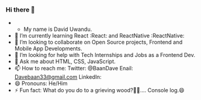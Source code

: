 ### Hi there 👋
- -  My name is David Uwandu.
- 🌱 I’m currently learning React :React: and ReactNative :ReactNative:
- 👯 I’m looking to collaborate on Open Source projects, Frontend and Mobile App Developments.
- 🤔 I’m looking for help with Tech Internships and Jobs as a Frontend Dev.
- 💬 Ask me about HTML, CSS, JavaScript.
- 📫 How to reach me: 
      Twitter: @BaanDave
      Enail: Davebaan33@gmail.com
      LinkedIn: 
- 😄 Pronouns: He/Him
- ⚡ Fun fact: What do you do to a grieving wood?🤔💬.... Console log.😄
